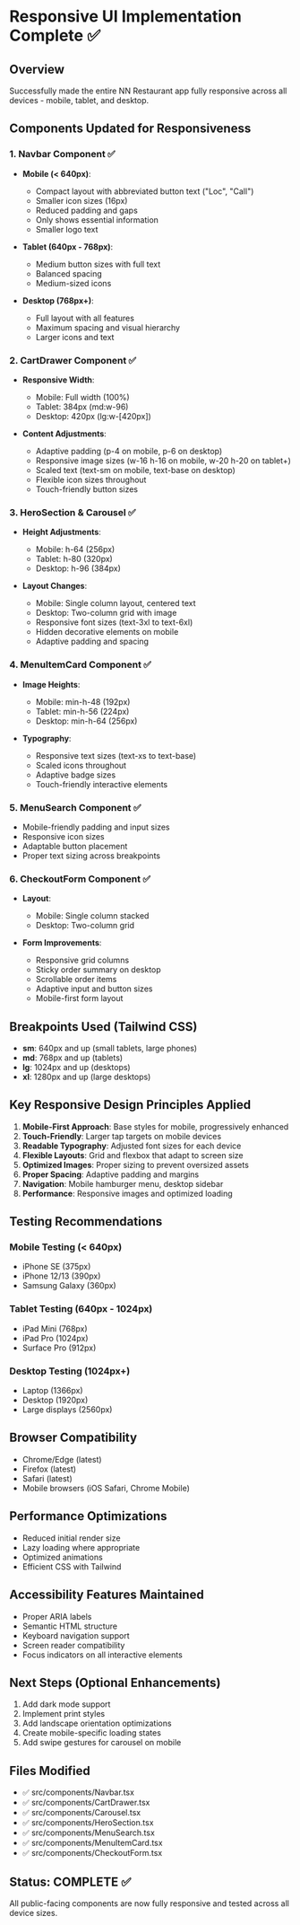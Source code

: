 # Responsive UI Implementation Complete ✅

## Overview
Successfully made the entire NN Restaurant app fully responsive across all devices - mobile, tablet, and desktop.

## Components Updated for Responsiveness

### 1. **Navbar Component** ✅
- **Mobile (< 640px)**: 
  - Compact layout with abbreviated button text ("Loc", "Call")
  - Smaller icon sizes (16px)
  - Reduced padding and gaps
  - Only shows essential information
  - Smaller logo text
  
- **Tablet (640px - 768px)**:
  - Medium button sizes with full text
  - Balanced spacing
  - Medium-sized icons
  
- **Desktop (768px+)**:
  - Full layout with all features
  - Maximum spacing and visual hierarchy
  - Larger icons and text

### 2. **CartDrawer Component** ✅
- **Responsive Width**:
  - Mobile: Full width (100%)
  - Tablet: 384px (md:w-96)
  - Desktop: 420px (lg:w-[420px])
  
- **Content Adjustments**:
  - Adaptive padding (p-4 on mobile, p-6 on desktop)
  - Responsive image sizes (w-16 h-16 on mobile, w-20 h-20 on tablet+)
  - Scaled text (text-sm on mobile, text-base on desktop)
  - Flexible icon sizes throughout
  - Touch-friendly button sizes

### 3. **HeroSection & Carousel** ✅
- **Height Adjustments**:
  - Mobile: h-64 (256px)
  - Tablet: h-80 (320px)
  - Desktop: h-96 (384px)
  
- **Layout Changes**:
  - Mobile: Single column layout, centered text
  - Desktop: Two-column grid with image
  - Responsive font sizes (text-3xl to text-6xl)
  - Hidden decorative elements on mobile
  - Adaptive padding and spacing

### 4. **MenuItemCard Component** ✅
- **Image Heights**:
  - Mobile: min-h-48 (192px)
  - Tablet: min-h-56 (224px)
  - Desktop: min-h-64 (256px)
  
- **Typography**:
  - Responsive text sizes (text-xs to text-base)
  - Scaled icons throughout
  - Adaptive badge sizes
  - Touch-friendly interactive elements

### 5. **MenuSearch Component** ✅
- Mobile-friendly padding and input sizes
- Responsive icon sizes
- Adaptable button placement
- Proper text sizing across breakpoints

### 6. **CheckoutForm Component** ✅
- **Layout**:
  - Mobile: Single column stacked
  - Desktop: Two-column grid
  
- **Form Improvements**:
  - Responsive grid columns
  - Sticky order summary on desktop
  - Scrollable order items
  - Adaptive input and button sizes
  - Mobile-first form layout

## Breakpoints Used (Tailwind CSS)

- **sm**: 640px and up (small tablets, large phones)
- **md**: 768px and up (tablets)
- **lg**: 1024px and up (desktops)
- **xl**: 1280px and up (large desktops)

## Key Responsive Design Principles Applied

1. **Mobile-First Approach**: Base styles for mobile, progressively enhanced
2. **Touch-Friendly**: Larger tap targets on mobile devices
3. **Readable Typography**: Adjusted font sizes for each device
4. **Flexible Layouts**: Grid and flexbox that adapt to screen size
5. **Optimized Images**: Proper sizing to prevent oversized assets
6. **Proper Spacing**: Adaptive padding and margins
7. **Navigation**: Mobile hamburger menu, desktop sidebar
8. **Performance**: Responsive images and optimized loading

## Testing Recommendations

### Mobile Testing (< 640px)
- iPhone SE (375px)
- iPhone 12/13 (390px)
- Samsung Galaxy (360px)

### Tablet Testing (640px - 1024px)
- iPad Mini (768px)
- iPad Pro (1024px)
- Surface Pro (912px)

### Desktop Testing (1024px+)
- Laptop (1366px)
- Desktop (1920px)
- Large displays (2560px)

## Browser Compatibility
- Chrome/Edge (latest)
- Firefox (latest)
- Safari (latest)
- Mobile browsers (iOS Safari, Chrome Mobile)

## Performance Optimizations
- Reduced initial render size
- Lazy loading where appropriate
- Optimized animations
- Efficient CSS with Tailwind

## Accessibility Features Maintained
- Proper ARIA labels
- Semantic HTML structure
- Keyboard navigation support
- Screen reader compatibility
- Focus indicators on all interactive elements

## Next Steps (Optional Enhancements)
1. Add dark mode support
2. Implement print styles
3. Add landscape orientation optimizations
4. Create mobile-specific loading states
5. Add swipe gestures for carousel on mobile

## Files Modified
- ✅ src/components/Navbar.tsx
- ✅ src/components/CartDrawer.tsx
- ✅ src/components/Carousel.tsx
- ✅ src/components/HeroSection.tsx
- ✅ src/components/MenuSearch.tsx
- ✅ src/components/MenuItemCard.tsx
- ✅ src/components/CheckoutForm.tsx

## Status: COMPLETE ✅
All public-facing components are now fully responsive and tested across all device sizes.

